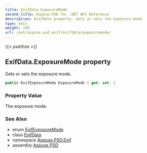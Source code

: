 ```yaml
---
title: ExifData.ExposureMode
second_title: Aspose.PSD for .NET API Reference
description: ExifData property. Gets or sets the exposure mode
type: docs
weight: 210
url: /net/aspose.psd.exif/exifdata/exposuremode/
---
```

{{< psd/tize >}}
## ExifData.ExposureMode property

Gets or sets the exposure mode.

```csharp
public ExifExposureMode ExposureMode { get; set; }
```

### Property Value

The exposure mode.

### See Also

* enum [ExifExposureMode](../../../aspose.psd.exif.enums/exifexposuremode/)
* class [ExifData](../)
* namespace [Aspose.PSD.Exif](../../../aspose.psd.exif/)
* assembly [Aspose.PSD](../../../)


